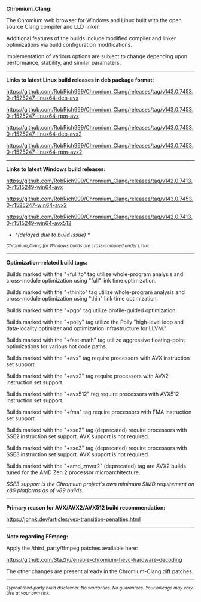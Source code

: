 **Chromium_Clang:**

The Chromium web browser for Windows and Linux built with the open source Clang compiler and LLD linker.

Additional features of the builds include modified compiler and linker optimizations via build configuration modifications.

Implementation of various options are subject to change depending upon performance, stability, and similar paramaters.

****

**Links to latest Linux build releases in deb package format:**

https://github.com/RobRich999/Chromium_Clang/releases/tag/v143.0.7453.0-r1525247-linux64-deb-avx

https://github.com/RobRich999/Chromium_Clang/releases/tag/v143.0.7453.0-r1525247-linux64-rpm-avx

https://github.com/RobRich999/Chromium_Clang/releases/tag/v143.0.7453.0-r1525247-linux64-deb-avx2

https://github.com/RobRich999/Chromium_Clang/releases/tag/v143.0.7453.0-r1525247-linux64-rpm-avx2

****

**Links to latest Windows build releases:**

https://github.com/RobRich999/Chromium_Clang/releases/tag/v142.0.7413.0-r1515249-win64-avx

https://github.com/RobRich999/Chromium_Clang/releases/tag/v143.0.7453.0-r1525247-win64-avx2

https://github.com/RobRich999/Chromium_Clang/releases/tag/v142.0.7413.0-r1515249-win64-avx512
* *^(delayed due to build issue)* *

<sub>*Chromium_Clang for Windows builds are cross-compiled under Linux.*</sub>

****

**Optimization-related build tags:**

Builds marked with the "+fulllto" tag utilize whole-program analysis and cross-module optimization using "full" link time optimization.

Builds marked with the "+thinlto" tag utilize whole-program analysis and cross-module optimization using "thin" link time optimization.

Builds marked with the "+pgo" tag utilize profile-guided optimization.

Builds marked with the "+polly" tag utilize the Polly "high-level loop and data-locality optimizer and optimization infrastructure for LLVM."

Builds marked with the "+fast-math" tag utilize aggressive floating-point optimizations for various hot code paths.

Builds marked with the "+avx" tag require processors with AVX instruction set support.

Builds marked with the "+avx2" tag require processors with AVX2 instruction set support.

Builds marked with the "+avx512" tag require processors with AVX512 instruction set support.

Builds marked with the "+fma" tag require processors with FMA instruction set support.

Builds marked with the "+sse2" tag (deprecated) require processors with SSE2 instruction set support. AVX support is not required.

Builds marked with the "+sse3" tag (deprecated) require processors with SSE3 instruction set support. AVX support is not required.

Builds marked with the "+amd_znver2" (deprecated) tag are AVX2 builds tuned for the AMD Zen 2 processor microarchitecture.

*SSE3 support is the Chromium project's own minimum SIMD requirement on x86 platforms as of v89 builds.*

****

**Primary reason for AVX/AVX2/AVX512 build recommendation:**

https://johnk.dev/articles/vex-transition-penalties.html

****

**Note regarding FFmpeg:**

Apply the /third_party/ffmpeg patches available here:

https://github.com/StaZhu/enable-chromium-hevc-hardware-decoding

The other changes are present already in the Chromium-Clang diff patches.

****

<sub>*Typical third-party build disclaimer. No warranties. No guarantees. Your mileage may vary. Use at your own risk.*</sub>
